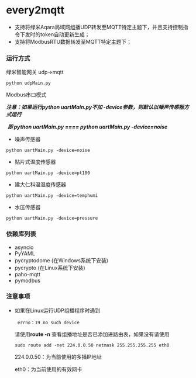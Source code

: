 # every2mqtt

- 支持将绿米Aqara局域网组播UDP转发至MQTT特定主题下，并且支持控制指令下发时的token自动更新生成；
- 支持将ModbusRTU数据转发至MQTT特定主题下；



### 运行方式
绿米智能网关
udp->mqtt     

```shell
python udpMain.py
```
Modbus串口模式

***注意：如果运行python uartMain.py不加 -device参数，则默认以噪声传感器方式运行***

​           ***即 python uartMain.py    ====      python uartMain.py -device=noise***

- 噪声传感器     

```shell
python uartMain.py -device=noise
```
- 贴片式温度传感器

```shell
python uartMain.py -device=pt100
```
- 建大仁科温湿度传感器

```shell
python uartMain.py -device=temphumi
```
- 水压传感器

```shell
python uartMain.py -device=pressure
```


### 依赖库列表

- asyncio
- PyYAML
- pycryptodome  (在Windows系统下安装)
- pycrypto  (在Linux系统下安装)
- paho-mqtt
- pymodbus



### 注意事项

- 如果在Linux运行UDP组播程序时遇到

  ```shell
   errno：19 no such device
  ```

  请使用**route -n** 查看组播地址是否已添加进路由表，如果没有请使用

  ```shell
  sudo route add -net 224.0.0.50 netmask 255.255.255.255 eth0
  ```

  224.0.0.50：为当前使用的多播IP地址

  eth0：为当前使用的有效网卡

